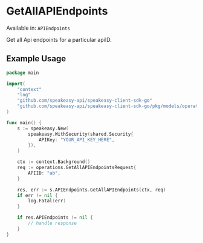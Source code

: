 # GetAllAPIEndpoints
Available in: `APIEndpoints`

Get all Api endpoints for a particular apiID.

## Example Usage
```go
package main

import(
	"context"
	"log"
	"github.com/speakeasy-api/speakeasy-client-sdk-go"
	"github.com/speakeasy-api/speakeasy-client-sdk-go/pkg/models/operations"
)

func main() {
    s := speakeasy.New(
        speakeasy.WithSecurity(shared.Security{
            APIKey: "YOUR_API_KEY_HERE",
        }),
    )

    ctx := context.Background()    
    req := operations.GetAllAPIEndpointsRequest{
        APIID: "ab",
    }

    res, err := s.APIEndpoints.GetAllAPIEndpoints(ctx, req)
    if err != nil {
        log.Fatal(err)
    }

    if res.APIEndpoints != nil {
        // handle response
    }
}
```
